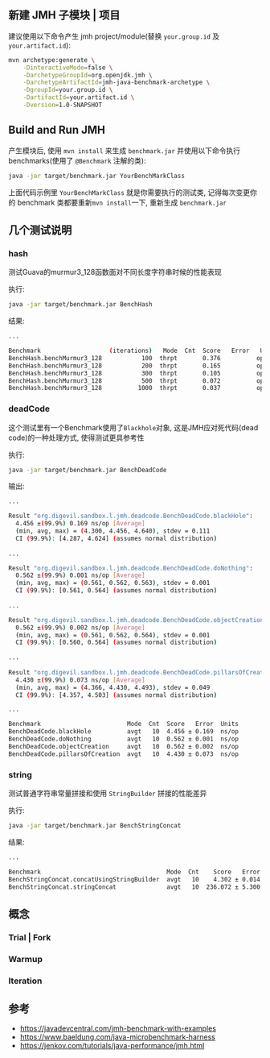 ## 新建 JMH 子模块 | 项目

建议使用以下命令产生 jmh project/module(替换 `your.group.id` 及 `your.artifact.id`):

```bash
mvn archetype:generate \
    -DinteractiveMode=false \
    -DarchetypeGroupId=org.openjdk.jmh \
    -DarchetypeArtifactId=jmh-java-benchmark-archetype \
    -DgroupId=your.group.id \
    -DartifactId=your.artifact.id \
    -Dversion=1.0-SNAPSHOT
```

## Build and Run JMH

产生模块后, 使用 `mvn install` 来生成 `benchmark.jar` 并使用以下命令执行 benchmarks(使用了 `@Benchmark` 注解的类):

```bash
java -jar target/benchmark.jar YourBenchMarkClass
```
上面代码示例里 `YourBenchMarkClass` 就是你需要执行的测试类, 记得每次变更你的 benchmark 类都要重新`mvn install`一下, 重新生成 `benchmark.jar`

## 几个测试说明

### hash

测试Guava的murmur3_128函数面对不同长度字符串时候的性能表现

执行:
```bash
java -jar target/benchmark.jar BenchHash
```
结果:
```bash
...

Benchmark                   (iterations)   Mode  Cnt  Score   Error   Units
BenchHash.benchMurmur3_128           100  thrpt       0.376          ops/us
BenchHash.benchMurmur3_128           200  thrpt       0.165          ops/us
BenchHash.benchMurmur3_128           300  thrpt       0.105          ops/us
BenchHash.benchMurmur3_128           500  thrpt       0.072          ops/us
BenchHash.benchMurmur3_128          1000  thrpt       0.037          ops/us
```

### deadCode

这个测试里有一个Benchmark使用了`Blackhole`对象, 这是JMH应对死代码(dead code)的一种处理方式, 使得测试更具参考性

执行:
```bash
java -jar target/benchmark.jar BenchDeadCode
```
输出:
```bash
...

Result "org.digevil.sandbox.l.jmh.deadcode.BenchDeadCode.blackHole":
  4.456 ±(99.9%) 0.169 ns/op [Average]
  (min, avg, max) = (4.300, 4.456, 4.640), stdev = 0.111
  CI (99.9%): [4.287, 4.624] (assumes normal distribution)
  
...

Result "org.digevil.sandbox.l.jmh.deadcode.BenchDeadCode.doNothing":
  0.562 ±(99.9%) 0.001 ns/op [Average]
  (min, avg, max) = (0.561, 0.562, 0.563), stdev = 0.001
  CI (99.9%): [0.561, 0.564] (assumes normal distribution)
  
...

Result "org.digevil.sandbox.l.jmh.deadcode.BenchDeadCode.objectCreation":
  0.562 ±(99.9%) 0.002 ns/op [Average]
  (min, avg, max) = (0.561, 0.562, 0.564), stdev = 0.001
  CI (99.9%): [0.560, 0.564] (assumes normal distribution)
  
...  
  
Result "org.digevil.sandbox.l.jmh.deadcode.BenchDeadCode.pillarsOfCreation":
  4.430 ±(99.9%) 0.073 ns/op [Average]
  (min, avg, max) = (4.366, 4.430, 4.493), stdev = 0.049
  CI (99.9%): [4.357, 4.503] (assumes normal distribution)

...

Benchmark                        Mode  Cnt  Score   Error  Units
BenchDeadCode.blackHole          avgt   10  4.456 ± 0.169  ns/op
BenchDeadCode.doNothing          avgt   10  0.562 ± 0.001  ns/op
BenchDeadCode.objectCreation     avgt   10  0.562 ± 0.002  ns/op
BenchDeadCode.pillarsOfCreation  avgt   10  4.430 ± 0.073  ns/op
```

### string

测试普通字符串常量拼接和使用 `StringBuilder` 拼接的性能差异

执行:
```bash
java -jar target/benchmark.jar BenchStringConcat
```
结果:
```bash
...

Benchmark                                   Mode  Cnt    Score   Error  Units
BenchStringConcat.concatUsingStringBuilder  avgt   10    4.302 ± 0.014  us/op
BenchStringConcat.stringConcat              avgt   10  236.072 ± 5.300  us/op
```

## 概念

### Trial | Fork

### Warmup

### Iteration

### 

## 参考

* https://javadevcentral.com/jmh-benchmark-with-examples
* https://www.baeldung.com/java-microbenchmark-harness
* https://jenkov.com/tutorials/java-performance/jmh.html